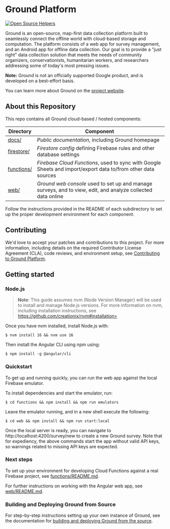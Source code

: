 # Ground Platform

[![Open Source Helpers](https://www.codetriage.com/google/ground-platform/badges/users.svg)](https://www.codetriage.com/google/ground-platform)

Ground is an open-source, map-first data collection platform built
to seamlessly connect the offline world with cloud-based storage and
computation. The platform consists of a web app for survey management, and an
Android app for offline data collection. Our goal is to provide a "just right"
data collection solution that meets the needs of community organizers,
conservationists, humanitarian workers, and researchers addressing some of
today's most pressing issues.

**Note:** Ground is not an officially supported Google product, and is developed
on a best-effort basis.

You can learn more about Ground on the [project
website](https://google.github.io/ground-platform).

## About this Repository

This repo contains all Ground cloud-based / hosted components:

| Directory                | Component                                                                                                     |
| ------------------------ | ------------------------------------------------------------------------------------------------------------- |
| [docs/](docs/)           | _Public documentation_, including Ground homepage                                                             |
| [firestore/](firestore/) | _Firestore config_ defining Firebase rules and other database settings                                        |
| [functions/](functions/) | _Firebase Cloud Functions_, used to sync with Google Sheets and import/export data to/from other data sources |
| [web/](web/)             | _Ground web console_ used to set up and manage surveys, and to view, edit, and analyze collected data online  |

Follow the instructions provided in the README of each subdirectory to set up the proper
development environment for each component.

## Contributing

We'd love to accept your patches and contributions to this project. For more
information, including details on the required Contributor License Agreement
(CLA), code reviews, and environment setup, see
[Contributing to Ground Platform](CONTRIBUTING.md).

## Getting started

### Node.js

> **Note**: This guide assumes nvm (Node Version Manager) will be used to
> install and manage Node.js versions. For more information on nvm,
> including installation instructions, see
> https://github.com/creationix/nvm#installation>

Once you have nvm installed, install Node.js with:

```
$ nvm install 16 && nvm use 16
```

Then install the Angular CLI using npm using:

```
$ npm install -g @angular/cli
```

### Quickstart

To get up and running quickly, you can run the web app against the local
Firebase emulator.

To install dependencies and start the emulator, run:

```
$ cd functions && npm install && npm run emulators
```

Leave the emulator running, and in a new shell execute the following:

```
$ cd web && npm install && npm run start:local
```

Once the local server is ready, you can navigate to
http://localhost:4200/survey/new to create a new Ground survey. Note that for
expediency, the above commands start the app without valid API keys, so
warnings related to missing API keys are expected.

### Next steps

To set up your environment for developing Cloud Functions against a real
Firebase project, see [functions/README.md](functions/README.md).

For further instructions on working with the Angular web app, see
[web/README.md](web/README.md).

### Building and Deploying Ground from Source

For step-by-step instructions setting up your own instance of Ground, see the
documentation for [building and deploying Ground from the
source](docs/build-and-deploy-ground-from-source.md).

